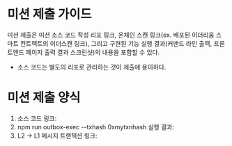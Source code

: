 # 미션 제출 가이드
미션 제출은 미션 소스 코드 작성 리포 링크, 온체인 스캔 링크(ex. 배포된 이더리움 스마트 컨트랙트의 이더스캔 링크), 그리고 구현된 기능 실행 결과(커맨드 라인 출력, 프론트엔드 페이지 출력 결과 스크린샷)의 내용을 포함할 수 있다. 

* 소스 코드는 별도의 리포로 관리하는 것이 제출에 용이하다.

# 미션 제출 양식
1. 소스 코드 링크:
2. npm run outbox-exec --txhash 0xmytxnhash 실행 결과:
3. L2 -> L1 메시지 트랜잭션 링크:
